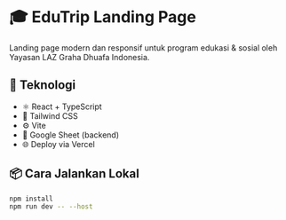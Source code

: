 # 🎓 EduTrip Landing Page

Landing page modern dan responsif untuk program edukasi & sosial oleh Yayasan LAZ Graha Dhuafa Indonesia.

## 🚀 Teknologi
- ⚛️ React + TypeScript
- 💨 Tailwind CSS
- ⚙️ Vite
- 📁 Google Sheet (backend)
- 🌐 Deploy via Vercel

## 📦 Cara Jalankan Lokal
```bash
npm install
npm run dev -- --host
